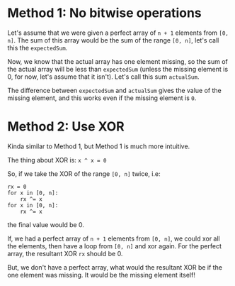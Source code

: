 # Method 1: No bitwise operations

Let's assume that we were given a perfect array of `n + 1` elements from `[0, n]`. The sum of this array would be the sum of the range `[0, n]`, let's call this the `expectedSum`.

Now, we know that the actual array has one element missing, so the sum of the actual array will be less than `expectedSum` (unless the missing element is 0, for now, let's assume that it isn't). Let's call this sum `actualSum`.

The difference between `expectedSum` and `actualSum` gives the value of the missing element, and this works even if the missing element is `0`.

# Method 2: Use XOR

Kinda similar to Method 1, but Method 1 is much more intuitive.

The thing about XOR is:
`x ^ x = 0`

So, if we take the XOR of the range `[0, n]` twice, i.e:

```
rx = 0
for x in [0, n]:
    rx ^= x
for x in [0, n]:
    rx ^= x
```

the final value would be 0.

If, we had a perfect array of `n + 1` elements from `[0, n]`, we could xor all the elements, then have a loop from `[0, n]` and xor again. For the perfect array, the resultant XOR `rx` should be 0.

But, we don't have a perfect array, what would the resultant XOR be if the one element was missing. It would be the missing element itself!
